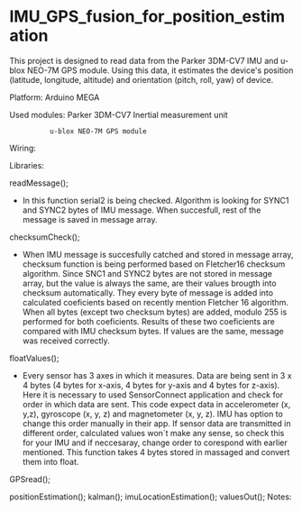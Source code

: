 # IMU_GPS_fusion_for_position_estimation
This project is designed to read data from the Parker 3DM-CV7 IMU and u-blox NEO-7M GPS module. Using this data, it estimates the device's position (latitude, longitude, altitude) and orientation (pitch, roll, yaw) of device.

Platform: Arduino MEGA

Used modules: Parker 3DM-CV7 Inertial measurement unit
              
              u-blox NEO-7M GPS module
              
Wiring:

Libraries:

readMessage();
- In this function serial2 is being checked. Algorithm is looking for SYNC1 and SYNC2 bytes of IMU message. When succesfull, rest of the message is saved in message array.
  
checksumCheck();
- When IMU message is succesfully catched and stored in message array, checksum function is being performed based on Fletcher16 checksum algorithm. Since SNC1 and SYNC2 bytes are not stored in message array, but the value is always the same, are their values
  brougth into checksum automatically. They every byte of message is added into calculated coeficients based on recently mention Fletcher 16 algorithm. When all bytes (except two checksum bytes) are added, modulo 255 is performed for both coeficients. Results of     these two coeficients are compared with IMU checksum bytes. If values are the same, message was received correctly.
  
floatValues();
- Every sensor has 3 axes in which it measures. Data are being sent in 3 x 4 bytes (4 bytes for x-axis, 4 bytes for y-axis and 4 bytes for z-axis). Here it is necessary to used SensorConnect application and check for order in which data are sent. This code expect    data in accelerometer (x, y,z), gyroscope (x, y, z) and magnetometer (x, y, z). IMU has option to change this order manually in their app. If sensor data are transmitted in different order, calculated values won´t make any sense, so check this for your IMU         and if neccesaray, change order to corespond with earlier mentioned. This function takes 4 bytes stored in massaged and convert them into float.
  
GPSread();

positionEstimation();
kalman();
imuLocationEstimation();
valuesOut();
Notes:
